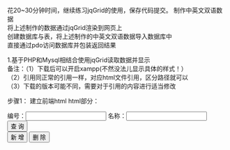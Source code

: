 花20~30分钟时间，继续练习jqGrid的使用，保存代码提交。
制作中英文双语数据  
将上述制作的数据通过jqGrid渲染到网页上  
创建数据库与表，将上述制作的中英文双语数据导入数据库中  
直接通过pdo访问数据库并包装返回结果  

1.基于PHP和Mysql相结合使用jqGrid读取数据并显示  
备注：（1）下载后可以开启xampp(不然没法儿显示具体的样式！）  
（2）引用同正常的引用一样，对应html文件引用，区分路径就可以  
（3）下载的版本可能不同，需要对于引用的内容进行适当修改  

步骤1：
建立前端html
html部分：

<div id="opt">
 <div id="query">
 <label>编号：</label><input type="text" class="input" id="sn" />
 <label>名称：</label><input type="text" class="input" id="title" />
 <input type="submit" class="btn" id="find_btn" value="查 询" />
 </div>
 <input type="button" class="btn" id="add_btn" value="新 增" />
 <input type="button" class="btn" id="del_btn" value="删 除" />
</div>
<table id="list"></table>
<div id="pager"></div>
